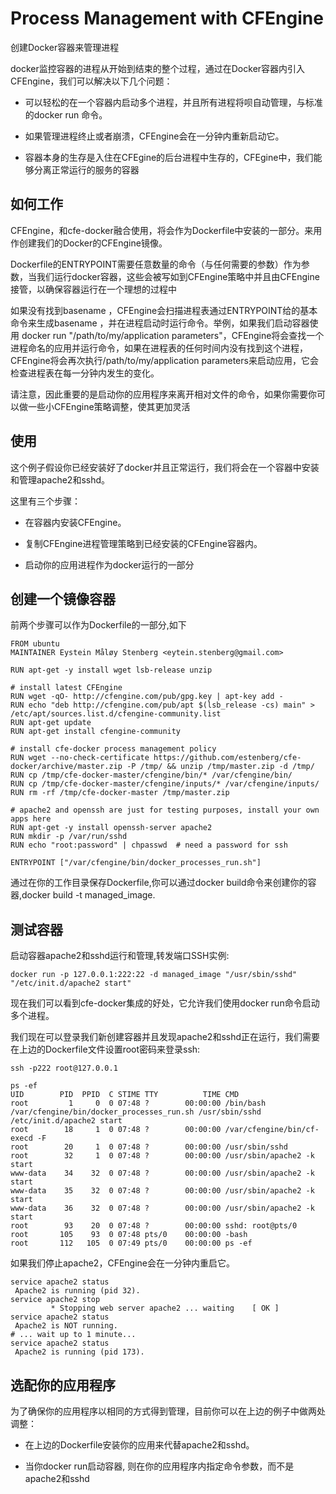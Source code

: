 # Process Management with CFEngine

创建Docker容器来管理进程

docker监控容器的进程从开始到结束的整个过程，通过在Docker容器内引入CFEngine，我们可以解决以下几个问题：

- 可以轻松的在一个容器内启动多个进程，并且所有进程将呗自动管理，与标准的docker run 命令。

- 如果管理进程终止或者崩溃，CFEngine会在一分钟内重新启动它。

- 容器本身的生存是入住在CFEgine的后台进程中生存的，CFEgine中，我们能够分离正常运行的服务的容器

## 如何工作

CFEngine，和cfe-docker融合使用，将会作为Dockerfile中安装的一部分。来用作创建我们的Docker的CFEngine镜像。

Dockerfile的ENTRYPOINT需要任意数量的命令（与任何需要的参数）作为参数，当我们运行docker容器，这些会被写如到CFEngine策略中并且由CFEngine接管，以确保容器运行在一个理想的过程中

如果没有找到basename ，CFEngine会扫描进程表通过ENTRYPOINT给的基本命令来生成basename ，并在进程启动时运行命令。举例，如果我们启动容器使用 docker run "/path/to/my/application parameters"，CFEngine将会查找一个进程命名的应用并运行命令，如果在进程表的任何时间内没有找到这个进程，CFEngine将会再次执行/path/to/my/application parameters来启动应用，它会检查进程表在每一分钟内发生的变化。

请注意，因此重要的是启动你的应用程序来离开相对文件的命令，如果你需要你可以做一些小CFEngine策略调整，使其更加灵活

## 使用

这个例子假设你已经安装好了docker并且正常运行，我们将会在一个容器中安装和管理apache2和sshd。

这里有三个步骤：

- 在容器内安装CFEngine。

- 复制CFEngine进程管理策略到已经安装的CFEngine容器内。

- 启动你的应用进程作为docker运行的一部分

## 创建一个镜像容器

前两个步骤可以作为Dockerfile的一部分,如下

    FROM ubuntu
    MAINTAINER Eystein Måløy Stenberg <eytein.stenberg@gmail.com>
    
    RUN apt-get -y install wget lsb-release unzip
    
    # install latest CFEngine
    RUN wget -qO- http://cfengine.com/pub/gpg.key | apt-key add -
    RUN echo "deb http://cfengine.com/pub/apt $(lsb_release -cs) main" > /etc/apt/sources.list.d/cfengine-community.list
    RUN apt-get update
    RUN apt-get install cfengine-community
    
    # install cfe-docker process management policy
    RUN wget --no-check-certificate https://github.com/estenberg/cfe-docker/archive/master.zip -P /tmp/ && unzip /tmp/master.zip -d /tmp/
    RUN cp /tmp/cfe-docker-master/cfengine/bin/* /var/cfengine/bin/
    RUN cp /tmp/cfe-docker-master/cfengine/inputs/* /var/cfengine/inputs/
    RUN rm -rf /tmp/cfe-docker-master /tmp/master.zip
    
    # apache2 and openssh are just for testing purposes, install your own apps here
    RUN apt-get -y install openssh-server apache2
    RUN mkdir -p /var/run/sshd
    RUN echo "root:password" | chpasswd  # need a password for ssh
    
    ENTRYPOINT ["/var/cfengine/bin/docker_processes_run.sh"]

通过在你的工作目录保存Dockerfile,你可以通过docker build命令来创建你的容器,docker build -t managed_image.

## 测试容器

启动容器apache2和sshd运行和管理,转发端口SSH实例:

	docker run -p 127.0.0.1:222:22 -d managed_image "/usr/sbin/sshd" "/etc/init.d/apache2 start"

现在我们可以看到cfe-docker集成的好处，它允许我们使用docker run命令启动多个进程。

我们现在可以登录我们新创建容器并且发现apache2和sshd正在运行，我们需要在上边的Dockerfile文件设置root密码来登录ssh:

    ssh -p222 root@127.0.0.1
    
    ps -ef
    UID        PID  PPID  C STIME TTY          TIME CMD
    root         1     0  0 07:48 ?        00:00:00 /bin/bash /var/cfengine/bin/docker_processes_run.sh /usr/sbin/sshd /etc/init.d/apache2 start
    root        18     1  0 07:48 ?        00:00:00 /var/cfengine/bin/cf-execd -F
    root        20     1  0 07:48 ?        00:00:00 /usr/sbin/sshd
    root        32     1  0 07:48 ?        00:00:00 /usr/sbin/apache2 -k start
    www-data    34    32  0 07:48 ?        00:00:00 /usr/sbin/apache2 -k start
    www-data    35    32  0 07:48 ?        00:00:00 /usr/sbin/apache2 -k start
    www-data    36    32  0 07:48 ?        00:00:00 /usr/sbin/apache2 -k start
    root        93    20  0 07:48 ?        00:00:00 sshd: root@pts/0
    root       105    93  0 07:48 pts/0    00:00:00 -bash
    root       112   105  0 07:49 pts/0    00:00:00 ps -ef

如果我们停止apache2，CFEngine会在一分钟内重启它。

    service apache2 status
     Apache2 is running (pid 32).
    service apache2 stop
             * Stopping web server apache2 ... waiting    [ OK ]
    service apache2 status
     Apache2 is NOT running.
    # ... wait up to 1 minute...
    service apache2 status
     Apache2 is running (pid 173).
     
## 选配你的应用程序

为了确保你的应用程序以相同的方式得到管理，目前你可以在上边的例子中做两处调整：

- 在上边的Dockerfile安装你的应用来代替apache2和sshd。

- 当你docker run启动容器, 则在你的应用程序内指定命令参数，而不是apache2和sshd

